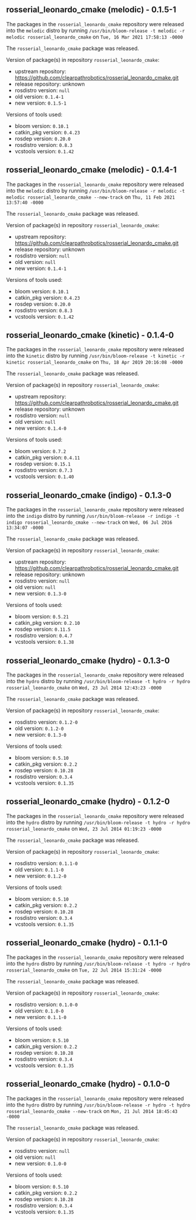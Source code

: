 ## rosserial_leonardo_cmake (melodic) - 0.1.5-1

The packages in the `rosserial_leonardo_cmake` repository were released into the `melodic` distro by running `/usr/bin/bloom-release -t melodic -r melodic rosserial_leonardo_cmake` on `Tue, 16 Mar 2021 17:58:13 -0000`

The `rosserial_leonardo_cmake` package was released.

Version of package(s) in repository `rosserial_leonardo_cmake`:

- upstream repository: https://github.com/clearpathrobotics/rosserial_leonardo_cmake.git
- release repository: unknown
- rosdistro version: `null`
- old version: `0.1.4-1`
- new version: `0.1.5-1`

Versions of tools used:

- bloom version: `0.10.1`
- catkin_pkg version: `0.4.23`
- rosdep version: `0.20.0`
- rosdistro version: `0.8.3`
- vcstools version: `0.1.42`


## rosserial_leonardo_cmake (melodic) - 0.1.4-1

The packages in the `rosserial_leonardo_cmake` repository were released into the `melodic` distro by running `/usr/bin/bloom-release -r melodic -t melodic rosserial_leonardo_cmake --new-track` on `Thu, 11 Feb 2021 13:57:40 -0000`

The `rosserial_leonardo_cmake` package was released.

Version of package(s) in repository `rosserial_leonardo_cmake`:

- upstream repository: https://github.com/clearpathrobotics/rosserial_leonardo_cmake.git
- release repository: unknown
- rosdistro version: `null`
- old version: `null`
- new version: `0.1.4-1`

Versions of tools used:

- bloom version: `0.10.1`
- catkin_pkg version: `0.4.23`
- rosdep version: `0.20.0`
- rosdistro version: `0.8.3`
- vcstools version: `0.1.42`


## rosserial_leonardo_cmake (kinetic) - 0.1.4-0

The packages in the `rosserial_leonardo_cmake` repository were released into the `kinetic` distro by running `/usr/bin/bloom-release -t kinetic -r kinetic rosserial_leonardo_cmake` on `Thu, 18 Apr 2019 20:16:08 -0000`

The `rosserial_leonardo_cmake` package was released.

Version of package(s) in repository `rosserial_leonardo_cmake`:

- upstream repository: https://github.com/clearpathrobotics/rosserial_leonardo_cmake.git
- release repository: unknown
- rosdistro version: `null`
- old version: `null`
- new version: `0.1.4-0`

Versions of tools used:

- bloom version: `0.7.2`
- catkin_pkg version: `0.4.11`
- rosdep version: `0.15.1`
- rosdistro version: `0.7.3`
- vcstools version: `0.1.40`


## rosserial_leonardo_cmake (indigo) - 0.1.3-0

The packages in the `rosserial_leonardo_cmake` repository were released into the `indigo` distro by running `/usr/bin/bloom-release -r indigo -t indigo rosserial_leonardo_cmake --new-track` on `Wed, 06 Jul 2016 13:34:07 -0000`

The `rosserial_leonardo_cmake` package was released.

Version of package(s) in repository `rosserial_leonardo_cmake`:

- upstream repository: https://github.com/clearpathrobotics/rosserial_leonardo_cmake.git
- release repository: unknown
- rosdistro version: `null`
- old version: `null`
- new version: `0.1.3-0`

Versions of tools used:

- bloom version: `0.5.21`
- catkin_pkg version: `0.2.10`
- rosdep version: `0.11.5`
- rosdistro version: `0.4.7`
- vcstools version: `0.1.38`


## rosserial_leonardo_cmake (hydro) - 0.1.3-0

The packages in the `rosserial_leonardo_cmake` repository were released into the `hydro` distro by running `/usr/bin/bloom-release -t hydro -r hydro rosserial_leonardo_cmake` on `Wed, 23 Jul 2014 12:43:23 -0000`

The `rosserial_leonardo_cmake` package was released.

Version of package(s) in repository `rosserial_leonardo_cmake`:
- rosdistro version: `0.1.2-0`
- old version: `0.1.2-0`
- new version: `0.1.3-0`

Versions of tools used:
- bloom version: `0.5.10`
- catkin_pkg version: `0.2.2`
- rosdep version: `0.10.28`
- rosdistro version: `0.3.4`
- vcstools version: `0.1.35`


## rosserial_leonardo_cmake (hydro) - 0.1.2-0

The packages in the `rosserial_leonardo_cmake` repository were released into the `hydro` distro by running `/usr/bin/bloom-release -t hydro -r hydro rosserial_leonardo_cmake` on `Wed, 23 Jul 2014 01:19:23 -0000`

The `rosserial_leonardo_cmake` package was released.

Version of package(s) in repository `rosserial_leonardo_cmake`:
- rosdistro version: `0.1.1-0`
- old version: `0.1.1-0`
- new version: `0.1.2-0`

Versions of tools used:
- bloom version: `0.5.10`
- catkin_pkg version: `0.2.2`
- rosdep version: `0.10.28`
- rosdistro version: `0.3.4`
- vcstools version: `0.1.35`


## rosserial_leonardo_cmake (hydro) - 0.1.1-0

The packages in the `rosserial_leonardo_cmake` repository were released into the `hydro` distro by running `/usr/bin/bloom-release -t hydro -r hydro rosserial_leonardo_cmake` on `Tue, 22 Jul 2014 15:31:24 -0000`

The `rosserial_leonardo_cmake` package was released.

Version of package(s) in repository `rosserial_leonardo_cmake`:
- rosdistro version: `0.1.0-0`
- old version: `0.1.0-0`
- new version: `0.1.1-0`

Versions of tools used:
- bloom version: `0.5.10`
- catkin_pkg version: `0.2.2`
- rosdep version: `0.10.28`
- rosdistro version: `0.3.4`
- vcstools version: `0.1.35`


## rosserial_leonardo_cmake (hydro) - 0.1.0-0

The packages in the `rosserial_leonardo_cmake` repository were released into the `hydro` distro by running `/usr/bin/bloom-release -r hydro -t hydro rosserial_leonardo_cmake --new-track` on `Mon, 21 Jul 2014 18:45:43 -0000`

The `rosserial_leonardo_cmake` package was released.

Version of package(s) in repository `rosserial_leonardo_cmake`:
- rosdistro version: `null`
- old version: `null`
- new version: `0.1.0-0`

Versions of tools used:
- bloom version: `0.5.10`
- catkin_pkg version: `0.2.2`
- rosdep version: `0.10.28`
- rosdistro version: `0.3.4`
- vcstools version: `0.1.35`


